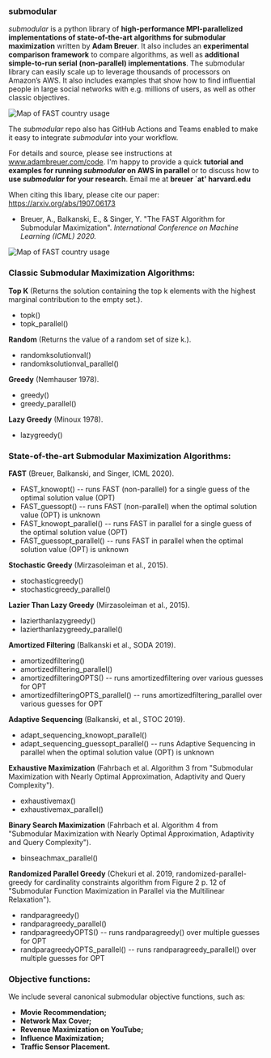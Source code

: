 
### submodular ###
*submodular* is a python library of **high-performance MPI-parallelized implementations of state-of-the-art algorithms for submodular maximization** written by **Adam Breuer**. It also includes an **experimental comparison framework** to compare algorithms, as well as **additional simple-to-run serial (non-parallel) implementations**. The submodular library can easily scale up to leverage thousands of processors on Amazon’s AWS. It also includes examples that show how to find influential people in large social networks with e.g. millions of users, as well as other classic objectives.


![Map of FAST country usage](https://images.squarespace-cdn.com/content/v1/5ca4254a8ab6dd000136f216/1591498255086-5V12C5SW2YPT5PUMPGA7/ke17ZwdGBToddI8pDm48kL1pTN9lINIBvBTJtDo0hOxZw-zPPgdn4jUwVcJE1ZvWQUxwkmyExglNqGp0IvTJZUJFbgE-7XRK3dMEBRBhUpxBNMYAfPHpb0MbpADVzMmqtLmbFyxlbZXYqOhN4i99ptjmY55CGMPQWiUjSOqbHYs/FAST+1+processor+runtime.png?format=110w)

The *submodular* repo also has GitHub Actions and Teams enabled to make it easy to integrate *submodular* into your workflow.

For details and source, please see instructions at www.adambreuer.com/code. I'm happy to provide a quick **tutorial and examples for running *submodular* on AWS in parallel** or to discuss how to **use *submodular* for your research**. Email me at **breuer `at' harvard.edu**


When citing this libary, please cite our paper:
https://arxiv.org/abs/1907.06173

 - Breuer, A., Balkanski, E., & Singer, Y. "The FAST Algorithm for Submodular Maximization". *International Conference on Machine Learning (ICML) 2020.*


![Map of FAST country usage](https://images.squarespace-cdn.com/content/v1/5ca4254a8ab6dd000136f216/1596839373789-A8DBI9V9H39QZWC6VUNV/ke17ZwdGBToddI8pDm48kD4cM2MDJLBHpNoch_tq4e8UqsxRUqqbr1mOJYKfIPR7LoDQ9mXPOjoJoqy81S2I8N_N4V1vUb5AoIIIbLZhVYwL8IeDg6_3B-BRuF4nNrNcQkVuAT7tdErd0wQFEGFSnIQUvZYQlNhkJjIwPyCHH7PmcYfWGP99ac2HMyu2zsgqbwjHYCUNbcA8I4YYe53tTw/image-asset.png?format=2500w)


### Classic Submodular Maximization Algorithms: ###

**Top K** (Returns the solution containing the top k elements with the highest marginal contribution to the empty set.).
  - topk()
  - topk_parallel()

**Random** (Returns the value of a random set of size k.).
  - randomksolutionval()
  - randomksolutionval_parallel()

**Greedy** (Nemhauser 1978).
  - greedy()
  - greedy_parallel()
    
**Lazy Greedy** (Minoux 1978).
  - lazygreedy()


### State-of-the-art Submodular Maximization Algorithms: ###

**FAST** (Breuer, Balkanski, and Singer, ICML 2020).
  - FAST_knowopt() -- runs FAST (non-parallel) for a single guess of the optimal solution value (OPT)
  - FAST_guessopt() -- runs FAST (non-parallel) when the optimal solution value (OPT) is unknown
  - FAST_knowopt_parallel() -- runs FAST in parallel for a single guess of the optimal solution value (OPT)
  - FAST_guessopt_parallel() -- runs FAST in parallel when the optimal solution value (OPT) is unknown

**Stochastic Greedy** (Mirzasoleiman et al., 2015).
  - stochasticgreedy()
  - stochasticgreedy_parallel()

**Lazier Than Lazy Greedy** (Mirzasoleiman et al., 2015).
  - lazierthanlazygreedy()
  - lazierthanlazygreedy_parallel()

**Amortized Filtering** (Balkanski et al., SODA 2019).
  - amortizedfiltering()
  - amortizedfiltering_parallel()
  - amortizedfilteringOPTS() -- runs amortizedfiltering over various guesses for OPT
  - amortizedfilteringOPTS_parallel() -- runs amortizedfiltering_parallel over various guesses for OPT

**Adaptive Sequencing** (Balkanski, et al., STOC 2019).
  - adapt_sequencing_knowopt_parallel()
  - adapt_sequencing_guessopt_parallel() -- runs Adaptive Sequencing in parallel when the optimal solution value (OPT) is unknown

**Exhaustive Maximization** (Fahrbach et al. Algorithm 3 from "Submodular Maximization with Nearly Optimal Approximation, Adaptivity and Query Complexity").
  - exhaustivemax()
  - exhaustivemax_parallel()

**Binary Search Maximization** (Fahrbach et al. Algorithm 4 from "Submodular Maximization with Nearly Optimal Approximation, Adaptivity and Query Complexity").
  - binseachmax_parallel()

**Randomized Parallel Greedy** (Chekuri et al. 2019, randomized-parallel-greedy for cardinality constraints algorithm from Figure 2 p. 12 of "Submodular Function Maximization in Parallel via the Multilinear Relaxation").
  - randparagreedy()
  - randparagreedy_parallel()
  - randparagreedyOPTS() -- runs randparagreedy() over multiple guesses for OPT
  - randparagreedyOPTS_parallel() -- runs randparagreedy_parallel() over multiple guesses for OPT


### Objective functions: ###
We include several canonical submodular objective functions, such as:
- **Movie Recommendation;**
- **Network Max Cover;**
- **Revenue Maximization on YouTube;**
- **Influence Maximization;** 
- **Traffic Sensor Placement.**
